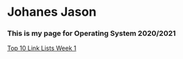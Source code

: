 # Johanes Jason
### This is my page for Operating System 2020/2021

[Top 10 Link Lists Week 1](./w01)
